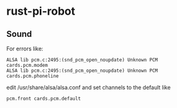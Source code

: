 # rust-pi-robot

## Sound

For errors like:

```
ALSA lib pcm.c:2495:(snd_pcm_open_noupdate) Unknown PCM cards.pcm.modem
ALSA lib pcm.c:2495:(snd_pcm_open_noupdate) Unknown PCM cards.pcm.phoneline
```

edit /usr/share/alsa/alsa.conf and set channels to the default like

```
pcm.front cards.pcm.default
```

